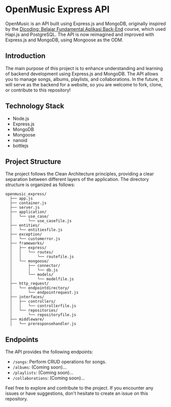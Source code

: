 # OpenMusic Express API

OpenMusic is an API built using Express.js and MongoDB, originally inspired by the [Dicoding: Belajar Fundamental Aplikasi Back-End](https://www.dicoding.com/academies/271) course, which used Hapi.js and PostgreSQL. The API is now reimagined and improved with Express.js and MongoDB, using Mongoose as the ODM.

## Introduction

The main purpose of this project is to enhance understanding and learning of backend development using Express.js and MongoDB. The API allows you to manage songs, albums, playlists, and collaborations. In the future, it will serve as the backend for a website, so you are welcome to fork, clone, or contribute to this repository!

## Technology Stack

- Node.js
- Express.js
- MongoDB
- Mongoose
- nanoid
- bottlejs

## Project Structure

The project follows the Clean Architecture principles, providing a clear separation between different layers of the application. The directory structure is organized as follows:

```
openmusic_express/
  ├── app.js
  ├── container.js
  ├── server.js
  ├── application/
  │   └── use_case/
  │       └── use_casefile.js
  ├── entities/
  │   └── entitiesfile.js
  ├── exception/
  │   └── customerror.js
  ├── frameworks/
  │   ├── express/
  │   │   └── routes/
  │   │       └── routefile.js
  │   └── mongoose/
  │       ├── connector/
  │       │   └── db.js
  │       └── models/
  │           └── modelfile.js
  ├── http_request/
  │   └── endpointdirectory/
  │       └── endpointrequest.js
  ├── interfaces/
  │   ├── controllers/
  │   │   └── controllerfile.js
  │   └── repositories/
  │       └── repositoryfile.js
  ├── middleware/
  │   └── preresponsehandler.js

```

## Endpoints

The API provides the following endpoints:

- `/songs`: Perform CRUD operations for songs.
- `/albums`: (Coming soon)...
- `/playlists`: (Coming soon)...
- `/collaborations`: (Coming soon)...

Feel free to explore and contribute to the project. If you encounter any issues or have suggestions, don't hesitate to create an issue on this repository.
